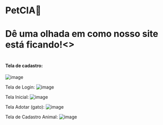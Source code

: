# PetCIA🐾
# Dê uma olhada em como nosso site está ficando!<>
# <h4>Tela de cadastro:<h4>
![image](https://github.com/user-attachments/assets/65611ba4-b3ef-4e63-a773-ea8cff668d8c)

Tela de Login:
![image](https://github.com/user-attachments/assets/6cf46d61-6413-4408-9f8e-a2d885f640b5)

Tela Inicial:
![image](https://github.com/user-attachments/assets/4fcc6c3c-180c-482c-9406-ee170726b806)

Tela Adotar (gato):
![image](https://github.com/user-attachments/assets/40879dca-3c90-4313-87dc-d71e6d266e13)

Tela de Cadastro Animal:
![image](https://github.com/user-attachments/assets/9f1e11e3-795c-45c9-ba67-a81b22ffef81)


